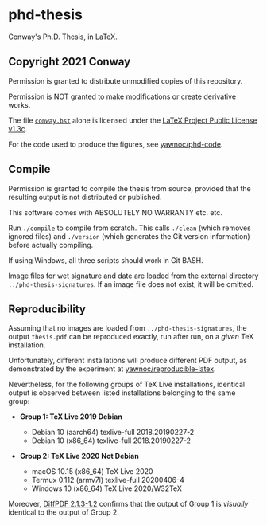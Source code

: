 # phd-thesis

Conway's Ph.D. Thesis, in LaTeX.


## Copyright 2021 Conway

Permission is granted to distribute unmodified copies of this repository.

Permission is NOT granted to make modifications or create derivative works.

The file [`conway.bst`] alone
is licensed under the [LaTeX Project Public License v1.3c].

For the code used to produce the figures, see [yawnoc/phd-code].

[`conway.bst`]: conway.bst
[LaTeX Project Public License v1.3c]: https://spdx.org/licenses/LPPL-1.3c.html
[yawnoc/phd-code]: https://github.com/yawnoc/phd-code


## Compile

Permission is granted to compile the thesis from source,
provided that the resulting output is not distributed or published.

This software comes with ABSOLUTELY NO WARRANTY etc. etc.

Run `./compile` to compile from scratch.
This calls `./clean` (which removes ignored files)
and `./version` (which generates the Git version information)
before actually compiling.

If using Windows, all three scripts should work in Git BASH.

Image files for wet signature and date are loaded
from the external directory `../phd-thesis-signatures`.
If an image file does not exist, it will be omitted.


## Reproducibility

Assuming that no images are loaded from `../phd-thesis-signatures`,
the output `thesis.pdf` can be reproduced exactly, run after run,
on a *given* TeX installation.

Unfortunately, different installations will produce different PDF output,
as demonstrated by the experiment at [yawnoc/reproducible-latex].

Nevertheless, for the following groups of TeX Live installations,
identical output is observed
between listed installations belonging to the same group:

- <b>Group 1: TeX Live 2019 Debian</b>
  * Debian 10 (aarch64) texlive-full 2018.20190227-2
  * Debian 10 (x86_64) texlive-full 2018.20190227-2

- <b>Group 2: TeX Live 2020 Not Debian</b>
  * macOS 10.15 (x86_64) TeX Live 2020
  * Termux 0.112 (armv7l) texlive-full 20200406-4
  * Windows 10 (x86_64) TeX Live 2020/W32TeX

Moreover, [DiffPDF 2.1.3-1.2] confirms that
the output of Group 1 is *visually* identical to the output of Group 2.

[yawnoc/reproducible-latex]: https://github.com/yawnoc/reproducible-latex
[DiffPDF 2.1.3-1.2]: https://packages.debian.org/buster/diffpdf


<!--
$ sha256sum CONTINGENCY.txt 
921830e179739e5fcb066affb8c793272984ae541187b9b70491542bff5f82e3  CONTINGENCY.txt
-->
